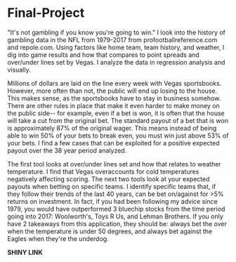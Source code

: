 # Final-Project
"It's not gambling if you know you're going to win." 
I look into the history of gambling data in the NFL from 1979-2017 from profootballreference.com and repole.com. Using factors like home team, team history, and weather, I dig into game results and how that compares to point spreads and over/under lines set by Vegas. I analyze the data in regression analysis and visually.

Millions of dollars are laid on the line every week with Vegas sportsbooks. However, more often than not, the public will end up losing to the house. This makes sense, as the sportsbooks have to stay in business somehow. There are other rules in place that make it even harder to make money on the public side-- for example, even if a bet is won, it is often that the house will take a cut from the original bet. The standard payout of a bet that is won is approximately 87% of the original wager. This means instead of being able to win 50% of your bets to break even, you must win just above 53% of your bets. I find a few cases that can be exploited for a positive expected payout over the 38 year period analyzed.

The first tool looks at over/under lines set and how that relates to weather temperature. I find that Vegas overaccounts for cold temperatures negatively affecting scoring. The next two tools look at your expected payouts when betting on specific teams. I identify specific teams that, if they follow their trends of the last 40 years, can be bet on/against for >5% returns on investment. In fact, if you had been following my advice since 1979, you would have outperformed 3 bluechip stocks from the time period going into 2017: Woolworth's, Toys R Us, and Lehman Brothers. If you only have 2 takeaways from this application, they should be: always bet the over when the temperature is under 50 degrees, and always bet against the Eagles when they're the underdog.

**SHINY LINK**
